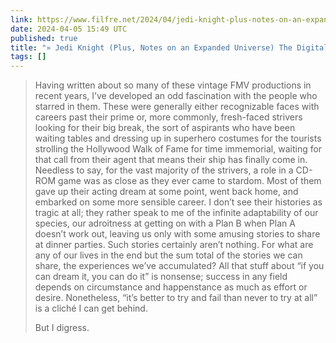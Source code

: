 ```yaml
---
link: https://www.filfre.net/2024/04/jedi-knight-plus-notes-on-an-expanded-universe/
date: 2024-04-05 15:49 UTC
published: true
title: "» Jedi Knight (Plus, Notes on an Expanded Universe) The Digital Antiquarian"
tags: []
---
```


> Having written about so many of these vintage FMV productions in recent years, I’ve developed an odd fascination with the people who starred in them. These were generally either recognizable faces with careers past their prime or, more commonly, fresh-faced strivers looking for their big break, the sort of aspirants who have been waiting tables and dressing up in superhero costumes for the tourists strolling the Hollywood Walk of Fame for time immemorial, waiting for that call from their agent that means their ship has finally come in. Needless to say, for the vast majority of the strivers, a role in a CD-ROM game was as close as they ever came to stardom. Most of them gave up their acting dream at some point, went back home, and embarked on some more sensible career. I don’t see their histories as tragic at all; they rather speak to me of the infinite adaptability of our species, our adroitness at getting on with a Plan B when Plan A doesn’t work out, leaving us only with some amusing stories to share at dinner parties. Such stories certainly aren’t nothing. For what are any of our lives in the end but the sum total of the stories we can share, the experiences we’ve accumulated? All that stuff about “if you can dream it, you can do it” is nonsense; success in any field depends on circumstance and happenstance as much as effort or desire. Nonetheless, “it’s better to try and fail than never to try at all” is a cliché I can get behind.
> 
> But I digress.
